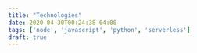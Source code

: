 ```yaml
---
title: "Technologies"
date: 2020-04-30T00:24:38-04:00
tags: ['node', 'javascript', 'python', 'serverless']
draft: true
---
```


